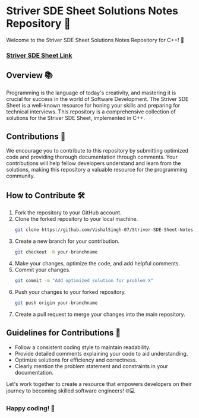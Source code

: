 # Striver SDE Sheet Solutions Notes Repository 🚀

Welcome to the Striver SDE Sheet Solutions Notes Repository for C++! 🚀

### **[Striver SDE Sheet Link](https://takeuforward.org/interviews/strivers-sde-sheet-top-coding-interview-problems/)**

## Overview 📚

Programming is the language of today's creativity, and mastering it is crucial for success in the world of Software Development. The Striver SDE Sheet is a well-known resource for honing your skills and preparing for technical interviews. This repository is a comprehensive collection of solutions for the Striver SDE Sheet, implemented in C++.

## Contributions 🤝

We encourage you to contribute to this repository by submitting optimized code and providing thorough documentation through comments. Your contributions will help fellow developers understand and learn from the solutions, making this repository a valuable resource for the programming community.

## How to Contribute 🛠️

1. Fork the repository to your GitHub account.
2. Clone the forked repository to your local machine.
   ```bash
   git clone https://github.com/VishalSingh-07/Striver-SDE-Sheet-Notes.git
   ```
3. Create a new branch for your contribution.
   ```bash
   git checkout -b your-branchname
   ```
4. Make your changes, optimize the code, and add helpful comments.
5. Commit your changes.
   ```bash
   git commit -m "Add optimized solution for problem X"
   ```
6. Push your changes to your forked repository.
   ```bash
   git push origin your-branchname
   ```
7. Create a pull request to merge your changes into the main repository.

## Guidelines for Contributions 📝

- Follow a consistent coding style to maintain readability.
- Provide detailed comments explaining your code to aid understanding.
- Optimize solutions for efficiency and correctness.
- Clearly mention the problem statement and constraints in your documentation.

Let's work together to create a resource that empowers developers on their journey to becoming skilled software engineers! 🌐💻

### Happy coding! 🚀